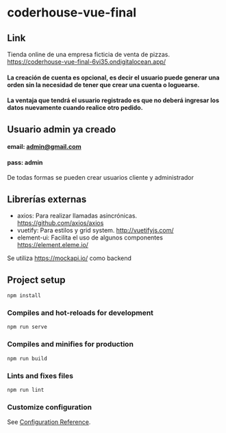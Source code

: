 # coderhouse-vue-final

## Link

Tienda online de una empresa ficticia de venta de pizzas.  https://coderhouse-vue-final-6vi35.ondigitalocean.app/

#### La creación de cuenta es opcional, es decir el usuario puede generar una orden sin la necesidad de tener que crear una cuenta o loguearse.
#### La ventaja que tendrá el usuario registrado es que no deberá ingresar los datos nuevamente cuando realice otro pedido.

## Usuario admin ya creado

#### email: admin@gmail.com
#### pass: admin

De todas formas se pueden crear usuarios cliente y administrador

## Librerías externas

- axios: Para realizar llamadas asincrónicas. https://github.com/axios/axios
- vuetify: Para estilos y grid system. http://vuetifyjs.com/
- element-ui: Facilita el uso de algunos componentes https://element.eleme.io/

Se utiliza https://mockapi.io/ como backend

## Project setup
```
npm install
```

### Compiles and hot-reloads for development
```
npm run serve
```

### Compiles and minifies for production
```
npm run build
```

### Lints and fixes files
```
npm run lint
```

### Customize configuration
See [Configuration Reference](https://cli.vuejs.org/config/).
